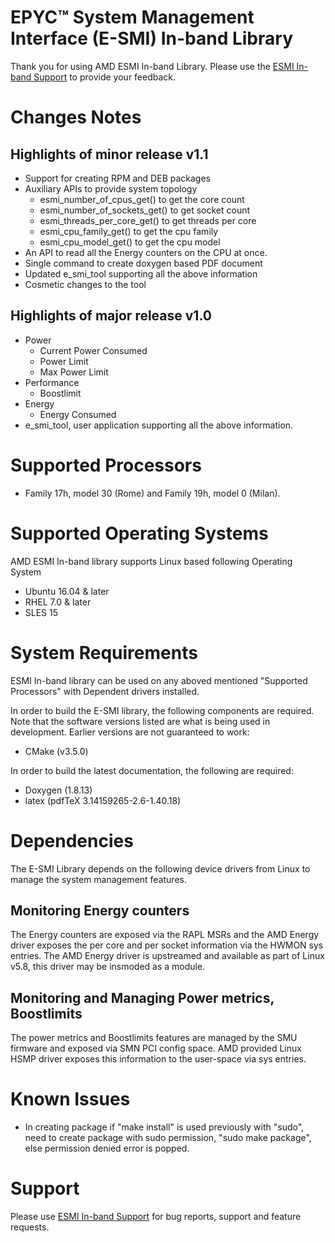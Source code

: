 # EPYC™ System Management Interface (E-SMI) In-band Library

Thank you for using AMD ESMI In-band Library. Please use the [ESMI In-band Support](https://github.com/amd/esmi_ib_library/issues) to provide your feedback.

# Changes Notes

## Highlights of minor release v1.1

* Support for creating RPM and DEB packages
* Auxiliary APIs to provide system topology
    * esmi_number_of_cpus_get() to get the core count
    * esmi_number_of_sockets_get() to get socket count
    * esmi_threads_per_core_get() to get threads per core
    * esmi_cpu_family_get() to get the cpu family
    * esmi_cpu_model_get() to get the cpu model
* An API to read all the Energy counters on the CPU at once.
* Single command to create doxygen based PDF document
* Updated e_smi_tool supporting all the above information
* Cosmetic changes to the tool

## Highlights of major release v1.0

* Power
    * Current Power Consumed
    * Power Limit
    * Max Power Limit
* Performance
    * Boostlimit
* Energy
    * Energy Consumed
* e_smi_tool, user application supporting all the above information.

# Supported Processors
* Family 17h, model 30 (Rome) and Family 19h, model 0 (Milan).

# Supported Operating Systems
AMD ESMI In-band library supports Linux based following Operating System
* Ubuntu 16.04 & later
* RHEL 7.0 & later
* SLES 15

# System Requirements
ESMI In-band library can be used on any aboved mentioned "Supported Processors" with Dependent drivers installed.

In order to build the E-SMI library, the following components are required. Note that the software versions listed are what is being used in development. Earlier versions are not guaranteed to work:
* CMake (v3.5.0)

In order to build the latest documentation, the following are required:

* Doxygen (1.8.13)
* latex (pdfTeX 3.14159265-2.6-1.40.18)

# Dependencies
The E-SMI Library depends on the following device drivers from Linux to manage the system management features.

## Monitoring Energy counters
The Energy counters are exposed via the RAPL MSRs and the AMD Energy driver exposes the per core and per socket information via the HWMON sys entries. The AMD Energy driver is upstreamed and available as part of Linux v5.8, this driver may be insmoded as a module.

## Monitoring and Managing Power metrics, Boostlimits
The power metrics and Boostlimits features are managed by the SMU firmware and exposed via SMN PCI config space. AMD provided Linux HSMP driver exposes this information to the user-space via sys entries.

# Known Issues
* In creating package if "make install" is used previously with "sudo", need to create package with sudo permission, "sudo make package", else permission denied error is popped.

# Support
Please use [ESMI In-band Support](https://github.com/amd/esmi_ib_library/issues) for bug reports, support and feature requests.
